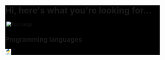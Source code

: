 <div style="background: black"; width: 100%>
  <h1> 
    Hi, here's what you're looking for...
  </h1>
  <div style="width: 20%;">
      <img src="">
      <img src="https://github-readme-stats.vercel.app/api/top-langs/?username=Deivyson1401&langs_count=8" alt="Top Langs" />
  </div>
<div>
  <h2>
    Programming languages
  </h2>
  <div style="display: flex">
    <img style="width: 20px;" src="https://github.com/devicons/devicon/blob/master/icons/python/python-original-wordmark.svg">
  </div>
</div>
</div>
